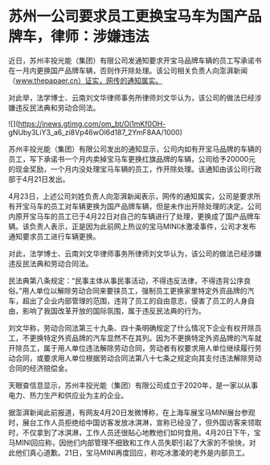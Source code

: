 # 苏州一公司要求员工更换宝马车为国产品牌车，律师：涉嫌违法

近日，苏州丰投光能（集团）有限公司发通知要求开宝马品牌车辆的员工写承诺书在一月内更换国产品牌车辆，否则作开除处理。该公司相关负责人向澎湃新闻（www.thepapaer.cn）证实，网传的通知属实。

对此举，法学博士、云南刘文华律师事务所律师刘文华认为，该公司的做法已经涉嫌违反民法典和劳动合同法。

![](https://inews.gtimg.com/om_bt/Oi1mKf0OH-
gNUby3LiY3_a6_zi8Vp46wOl6d187_2YmF8AA/1000)

苏州丰投光能（集团）有限公司发出的通知显示，公司内如有开宝马品牌的车辆的员工，写下承诺书一个月内卖掉宝马车更换红旗品牌的车辆，公司给予20000元的现金奖励，一个月内没处理宝马车辆的员工，作开除处理。该通知由该公司行政部于4月21日发出。

4月23日，上述公司刘姓负责人向澎湃新闻表示，网传的通知属实，公司是要求所有开宝马车的员工对车辆更换为国产品牌车辆，但是未作出开除处理的决定。公司内原开宝马车的员工已于4月22日对自己的车辆进行了处理，更换成了国产品牌车辆。该负责人表示，正是因为此前网上热议的宝马MINI冰激凌事件，公司才发布通知要求员工进行车辆更换。

对此，法学博士、云南刘文华律师事务所律师刘文华认为，该公司的做法已经涉嫌违反民法典和劳动合同法。

民法典第八条规定：“民事主体从事民事活动，不得违反法律，不得违背公序良俗。”用人单位以解除劳动合同来要挟员工，强制员工更换家里特定外资品牌的汽车，超出了企业内部管理的范围，违背了员工的自由意志，侵害了员工的人身自由，影响了我国改革开放的国际氛围，属于违反民法典的行为。

刘文华称，劳动合同法第三十九条、四十条明确规定了什么情况下企业有权开除员工，不更换特定外资品牌的汽车显然不在其列。因为不更换特定外资品牌的汽车就开除员工，属于用人单位违法解除劳动合同，劳动者有权要求用人单位继续履行劳动合同，或要求用人单位根据劳动合同法第八十七条之规定向其支付违法解除劳动合同的经济赔偿金。

天眼查信息显示，苏州丰投光能（集团）有限公司成立于2020年，是一家以从事电力、热力生产和供应业为主的企业。

据澎湃新闻此前报道，有网友4月20日发微博称，在上海车展宝马MINI展台参观时，展台工作人员拒绝给中国访客发放冰淇淋，宣称已经没了，但外国访客来领取时，不仅拿到了冰淇淋，工作人员还很贴心地教他们如何食用。4月20日下午，宝马MINI回应称，因他们内部管理不细致和工作人员失职引起了大家的不愉快，对此他们真心道歉。21日，宝马MINI再度回应，称吃冰激凌的老外是内部员工。

